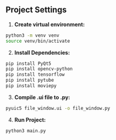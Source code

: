 ## Project Settings 

1. **Create virtual environment:**
```bash
python3 -m venv venv
source venv/bin/activate
```

2. **Install Dependencies:**
```bash
pip install PyQt5
pip install opencv-python
pip install tensorflow
pip install pytube
pip install moviepy
```

3. **Compile .ui file to .py:**
```bash
pyuic5 file_window.ui -o file_window.py
```
4. **Run Project:**
```bash
python3 main.py
```
